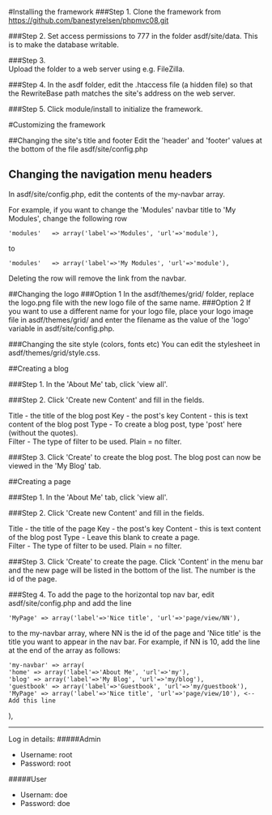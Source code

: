 #Installing the framework
###Step 1. 
Clone the framework from https://github.com/banestyrelsen/phpmvc08.git

###Step 2. 
Set access permissions to 777 in the folder asdf/site/data. This is to make the database writable.

###Step 3.  
Upload the folder to a web server using e.g. FileZilla.

###Step 4. 
In the asdf folder, edit the .htaccess file (a hidden file) so that the RewriteBase path matches the site's address on the web server. 

###Step 5.
Click module/install to initialize the framework.

#Customizing the framework

##Changing the site's title and footer
Edit the 'header' and 'footer' values at the bottom of the file asdf/site/config.php

## Changing the navigation menu headers
In asdf/site/config.php, edit the contents of the my-navbar array. 

For example, if you want to change the 'Modules' navbar title to 'My Modules', change the following row

	'modules'   => array('label'=>'Modules', 'url'=>'module'),

to

	'modules'   => array('label'=>'My Modules', 'url'=>'module'),
	
Deleting the row will remove the link from the navbar.

##Changing the logo
###Option 1
In the asdf/themes/grid/ folder, replace the logo.png file with the new logo file of the same name.
###Option 2
If you want to use a different name for your logo file, place your logo image file in asdf/themes/grid/ and enter the filename as the value of the 'logo' variable in asdf/site/config.php. 

###Changing the site style (colors, fonts etc)
You can edit the stylesheet in asdf/themes/grid/style.css. 

##Creating a blog

###Step 1.
In the 'About Me' tab, click 'view all'.

###Step 2.
Click 'Create new Content' and fill in the fields. 

Title - the title of the blog post
Key - the post's key
Content - this is text content of the  blog post
Type - To create a blog post, type 'post' here (without the quotes).  
Filter - The type of filter to be used. Plain = no filter.

###Step 3.
Click 'Create' to create the blog post. The blog post can now be viewed in the 'My Blog' tab.

##Creating a page

###Step 1.
In the 'About Me' tab, click 'view all'.

###Step 2.
Click 'Create new Content' and fill in the fields. 

Title - the title of the page
Key - the post's key
Content - this is text content of the  blog post
Type - Leave this blank to create a page.  
Filter - The type of filter to be used. Plain = no filter.

###Step 3.
Click 'Create' to create the page. Click 'Content' in the menu bar and the new page will be listed in the bottom of the list. The number is the id of the page.

###Steg 4. 
To add the page to the horizontal top nav bar, edit asdf/site/config.php and add the line 

	'MyPage' => array('label'=>'Nice title', 'url'=>'page/view/NN'),

to the my-navbar array, where NN is the id of the page and 'Nice title' is the title you want to appear in the nav bar. For example, if NN is 10, add the line at the end of the array as follows:

    'my-navbar' => array(
    'home' => array('label'=>'About Me', 'url'=>'my'),
    'blog' => array('label'=>'My Blog', 'url'=>'my/blog'),
    'guestbook' => array('label'=>'Guestbook', 'url'=>'my/guestbook'),
    'MyPage' => array('label'=>'Nice title', 'url'=>'page/view/10'), <-- Add this line
  ),

------------------------------------------------------------

Log in details:
#####Admin
- Username: root
- Password: root

#####User
- Usernam: doe
- Password: doe
